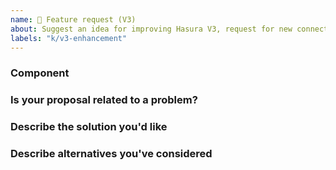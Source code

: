 ```yaml
---
name: 🚀 Feature request (V3)
about: Suggest an idea for improving Hasura V3, request for new connectors, plugins
labels: "k/v3-enhancement"
---
```


### Component

<!-- Mention which component this feature request relates to the most. Kindly also add corresponding label to the issue.

Console -> c/v3-console
VSCode Extension -> c/v3-lsp
CLI -> c/v3-cli
Graphql Engine (for features that relates to graphql features; metadata modeling) -> c/v3-engine
Postgres (Postgres specific features) -> c/v3-ndc-postgres
Connectors (Request for a new connector; enhancement to connectors other than Postgres-> c/v3-ndc-hub or c/v3-ndc-xxxx where xxxx is name of connector

-->

### Is your proposal related to a problem?

<!--
  Provide a clear and concise description of what the problem is.
  For example, "I'm always frustrated when..."
-->

### Describe the solution you'd like

<!--
  Provide a clear and concise description of what you want to happen.
-->

### Describe alternatives you've considered

<!-- Provide your answer here. -->
